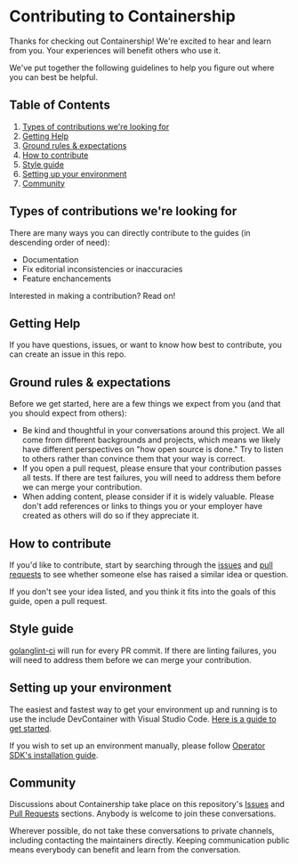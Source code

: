 # Contributing to Containership

Thanks for checking out Containership! We're excited to hear and learn from you. Your experiences will benefit others who use it.

We've put together the following guidelines to help you figure out where you can best be helpful.

## Table of Contents

1. [Types of contributions we're looking for](#types-of-contributions-were-looking-for)
1. [Getting Help](#getting-help)
1. [Ground rules & expectations](#ground-rules--expectations)
1. [How to contribute](#how-to-contribute)
1. [Style guide](#style-guide)
1. [Setting up your environment](#setting-up-your-environment)
1. [Community](#community)

## Types of contributions we're looking for

There are many ways you can directly contribute to the guides (in descending order of need):

* Documentation
* Fix editorial inconsistencies or inaccuracies
* Feature enchancements

Interested in making a contribution? Read on!

## Getting Help
If you have questions, issues, or want to know how best to contribute, you can create an issue in this repo.

## Ground rules & expectations

Before we get started, here are a few things we expect from you (and that you should expect from others):

* Be kind and thoughtful in your conversations around this project. We all come from different backgrounds and projects, which means we likely have different perspectives on "how open source is done." Try to listen to others rather than convince them that your way is correct.
* If you open a pull request, please ensure that your contribution passes all tests. If there are test failures, you will need to address them before we can merge your contribution.
* When adding content, please consider if it is widely valuable. Please don't add references or links to things you or your employer have created as others will do so if they appreciate it.

## How to contribute

If you'd like to contribute, start by searching through the [issues](https://github.com/relativitydev/containership/issues) and [pull requests](https://github.com/relativitydev/containership/pulls) to see whether someone else has raised a similar idea or question.

If you don't see your idea listed, and you think it fits into the goals of this guide, open a pull request.

## Style guide

[golanglint-ci](https://golangci-lint.run/) will run for every PR commit. If there are linting failures, you will need to address them before we can merge your contribution.

## Setting up your environment

The easiest and fastest way to get your environment up and running is to use the include DevContainer with Visual Studio Code. [Here is a guide to get started](https://code.visualstudio.com/docs/remote/containers-tutorial).

If you wish to set up an environment manually, please follow [Operator SDK's installation guide](https://sdk.operatorframework.io/docs/building-operators/golang/installation/).

## Community

Discussions about Containership take place on this repository's [Issues](https://github.com/relativitydev/containership/issues) and [Pull Requests](https://github.com/relativitydev/containership/pulls) sections. Anybody is welcome to join these conversations.

Wherever possible, do not take these conversations to private channels, including contacting the maintainers directly. Keeping communication public means everybody can benefit and learn from the conversation.